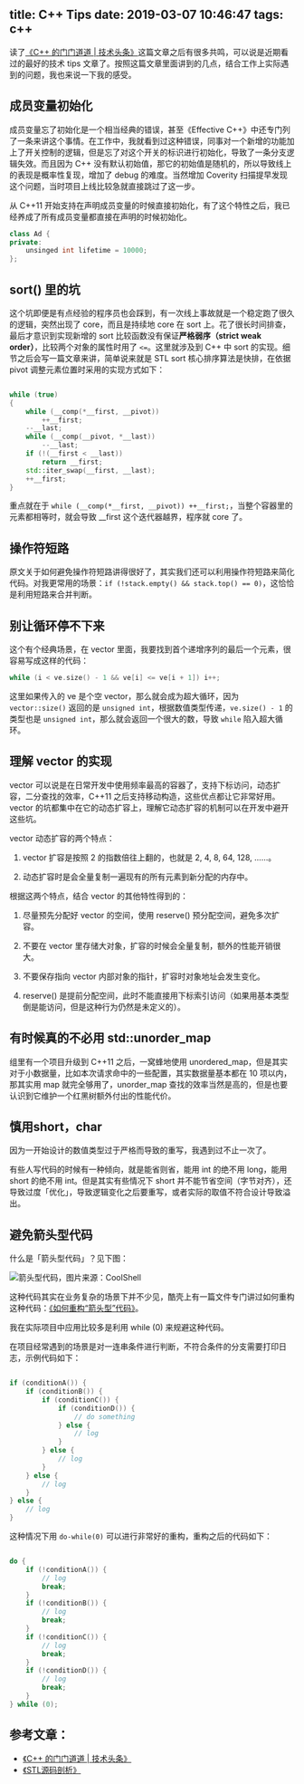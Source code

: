 title: C++ Tips
date: 2019-03-07 10:46:47
tags: c++
---

读了[《C++ 的门门道道 | 技术头条》](https://mp.weixin.qq.com/s?__biz=MjM5MjAwODM4MA==&mid=2650714384&idx=2&sn=a787e0f33a59162f2f121c5fe8b7be11&chksm=bea6c0c389d149d59f47769a0edb3059943e22a6105235a3c7a0039188dcbf33c14a5bb5f068)这篇文章之后有很多共鸣，可以说是近期看过的最好的技术 tips 文章了。按照这篇文章里面讲到的几点，结合工作上实际遇到的问题，我也来说一下我的感受。

<!-- more -->

## 成员变量初始化

成员变量忘了初始化是一个相当经典的错误，甚至《Effective C++》中还专门列了一条来讲这个事情。在工作中，我就看到过这种错误，同事对一个新增的功能加上了开关控制的逻辑，但是忘了对这个开关的标识进行初始化，导致了一条分支逻辑失效。而且因为 C++ 没有默认初始值，那它的初始值是随机的，所以导致线上的表现是概率性复现，增加了 debug 的难度。当然增加 Coverity 扫描提早发现这个问题，当时项目上线比较急就直接跳过了这一步。

从 C++11 开始支持在声明成员变量的时候直接初始化，有了这个特性之后，我已经养成了所有成员变量都直接在声明的时候初始化。

``` c++
class Ad {
private:
    unsinged int lifetime = 10000;
};
```

## sort() 里的坑

这个坑即便是有点经验的程序员也会踩到，有一次线上事故就是一个稳定跑了很久的逻辑，突然出现了 core，而且是持续地 core 在 sort 上。花了很长时间排查，最后才意识到实现新增的 sort 比较函数没有保证**严格弱序（strict weak order）**，比较两个对象的属性时用了 `<=`。这里就涉及到 C++ 中 sort 的实现。细节之后会写一篇文章来讲，简单说来就是 STL sort 核心排序算法是快排，在依据 pivot 调整元素位置时采用的实现方式如下：

``` c++

while (true)
{
    while (__comp(*__first, __pivot))
        ++__first;
    --__last;
    while (__comp(__pivot, *__last))
        --__last;
    if (!(__first < __last))
        return __first;
    std::iter_swap(__first, __last);
    ++__first;
}


```

重点就在于 `while (__comp(*__first, __pivot)) ++__first;`，当整个容器里的元素都相等时，就会导致 __first 这个迭代器越界，程序就 core 了。

## 操作符短路

原文关于如何避免操作符短路讲得很好了，其实我们还可以利用操作符短路来简化代码。对我更常用的场景：`if (!stack.empty() && stack.top() == 0)`，这恰恰是利用短路来合并判断。


## 别让循环停不下来

这个有个经典场景，在 vector 里面，我要找到首个递增序列的最后一个元素，很容易写成这样的代码：

``` c++
while (i < ve.size() - 1 && ve[i] <= ve[i + 1]) i++;
```

这里如果传入的 ve 是个空 vector，那么就会成为超大循环，因为 `vector::size()` 返回的是 `unsigned int`，根据数值类型传递，`ve.size() - 1` 的类型也是 `unsigned int`，那么就会返回一个很大的数，导致 `while` 陷入超大循环。


## 理解 vector 的实现

vector 可以说是在日常开发中使用频率最高的容器了，支持下标访问，动态扩容，二分查找的效率，C++11 之后支持移动构造，这些优点都让它非常好用。vector 的坑都集中在它的动态扩容上，理解它动态扩容的机制可以在开发中避开这些坑。

vector 动态扩容的两个特点：

1. vector 扩容是按照 2 的指数倍往上翻的，也就是 2, 4, 8, 64, 128, ……。

2. 动态扩容时是会全量复制一遍现有的所有元素到新分配的内存中。

根据这两个特点，结合 vector 的其他特性得到的：
1. 尽量预先分配好 vector 的空间，使用 reserve() 预分配空间，避免多次扩容。

2. 不要在 vector 里存储大对象，扩容的时候会全量复制，额外的性能开销很大。

3. 不要保存指向 vector 内部对象的指针，扩容时对象地址会发生变化。

4. reserve() 是提前分配空间，此时不能直接用下标索引访问（如果用基本类型倒是能访问，但是这种行为仍然是未定义的）。

## 有时候真的不必用 std::unorder_map

组里有一个项目升级到 C++11 之后，一窝蜂地使用 unordered_map，但是其实对于小数据量，比如本次请求命中的一些配置，其实数据量基本都在 10 项以内，那其实用 map 就完全够用了，unorder_map 查找的效率当然是高的，但是也要认识到它维护一个红黑树额外付出的性能代价。

## 慎用short，char

因为一开始设计的数值类型过于严格而导致的重写，我遇到过不止一次了。

有些人写代码的时候有一种倾向，就是能省则省，能用 int 的绝不用 long，能用 short 的绝不用 int。但是其实有些情况下 short 并不能节省空间（字节对齐），还导致过度「优化」，导致逻辑变化之后要重写，或者实际的取值不符合设计导致溢出。

## 避免箭头型代码

什么是「箭头型代码」？见下图：

![箭头型代码，图片来源：CoolShell](https://coolshell.cn/wp-content/uploads/2017/04/IMG_7411.jpg)

这种代码其实在业务复杂的场景下并不少见，酷壳上有一篇文件专门讲过如何重构这种代码：[《如何重构“箭头型”代码》](https://coolshell.cn/articles/17757.html)。

我在实际项目中应用比较多是利用 while (0) 来规避这种代码。

在项目经常遇到的场景是对一连串条件进行判断，不符合条件的分支需要打印日志，示例代码如下：

``` c++

if (conditionA()) {
    if (conditionB()) {
        if (conditionC()) {
            if (conditionD()) {
                // do something
            } else {
                // log
            }
        } else {
            // log
        }
    } else {
        // log
    }
} else {
    // log
}


```

这种情况下用 `do-while(0)` 可以进行非常好的重构，重构之后的代码如下：

``` c++

do {
    if (!conditionA()) {
        // log
        break;
    }
    if (!conditionB()) {
        // log
        break;
    }
    if (!conditionC()) {
        // log
        break;
    }
    if (!conditionD()) {
        // log
        break;
    }
} while (0);

```

## 参考文章：

* [《C++ 的门门道道 | 技术头条》](https://mp.weixin.qq.com/s?__biz=MjM5MjAwODM4MA==&mid=2650714384&idx=2&sn=a787e0f33a59162f2f121c5fe8b7be11&chksm=bea6c0c389d149d59f47769a0edb3059943e22a6105235a3c7a0039188dcbf33c14a5bb5f068)
* [《STL源码剖析》](https://book.douban.com/subject/1110934/)